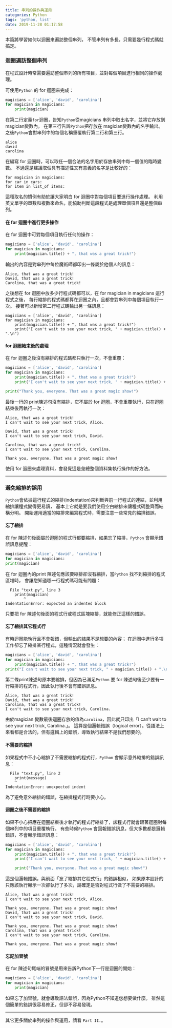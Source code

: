 ```yaml
---
title: 串列的操作與運用
categories: Python
tags: 'python, list'
date: 2019-11-28 01:17:58
---
```


本篇將學習如何以迴圈來遍訪整個串列，
不管串列有多長，只需要幾行程式碼就搞定。

### 迴圈遍訪整個串列
在程式設計時常需要遍訪整個串列的所有項目，並對每個項目進行相同的操作處理。

<!-- more -->

可使用`Python` 的 for 迴圈來完成：
```python
magicians = ['alice', 'david', 'carolina']
for magician in magicians:
    print(magician)
```
在第二行定義`for`迴圈，告知`Python`從magicians 串列中取出名字，並將它存放到magician變數內。
在第三行告訴`Python`把存放在 magician變數內的名字輸出。
之後`Python`會對串列中的每個名稱重覆執行第二行和第三行。
```text
alice
david
carolina
```
在編寫 for 迴圈時，可以取任一個合法的名字用於存放串列中每一個值的臨時變數。
不過還是建議取個具有描述性又有意義的名字是比較好的：
```text
for magician in magicians:
for car in cars:
for item in list_of items:
```
這種取名的慣例有助於讓大家明白 for 迴圈中對每個項目要進行操作處理。
利用英文單字的單數和複數來命名，能協助判斷這段程式是處理單個項目還是整個串列。

#### 在 for 迴圈中進行更多操作
在 for 迴圈中可對每個項目執行任何的操作：
```python
magicians = ['alice', 'david', 'carolina']
for magician in magicians:
    print(magician.title() + ", that was a great trick!")
```
輸出的內容是對串列中每位魔術師都印出一條屬於他個人的訊息：
```text
Alice, that was a great trick!
David, that was a great trick!
Carolina, that was a great trick!
```
之後想在 for 迴圈中放多少行程式碼都可以，在 for magician in magicians 這行程式之後，
每行縮排的程式碼都算在迴圈之內，且都會對串列中每個項目執行一次。
接著可以新增第二行程式碼輸出另一條訊息：
```python
magicians = ['alice', 'david', 'carolina']
for magician in magicians:
    print(magician.title() + ", that was a great trick!")
    print("I can't wait to see your next trick, " + magician.title() + ".\n")
```

#### for 迴圈結束後的處理
在 for 迴圈之後沒有縮排的程式碼都只執行一次，不會重覆：
```python
magicians = ['alice', 'david', 'carolina']
for magician in magicians:
    print(magician.title() + ", that was a great trick!")
    print("I can't wait to see your next trick, " + magician.title() + ".\n")

print("Thank you, everyone. That was a great magic show!")
```
最後一行的 print陳述句沒有縮排，它不屬於 for 迴圈，不會重覆執行，只在迴圈結束後再執行一次：
```text
Alice, that was a great trick!
I can't wait to see your next trick, Alice.

David, that was a great trick!
I can't wait to see your next trick, David.

Carolina, that was a great trick!
I can't wait to see your next trick, Carolina.

Thank you, everyone. That was a great magic show!
```
使用 for 迴圈來處理資料，會發覺這是彙總整個資料集執行操作的好方法。

---

### 避免縮排的誤用
`Python`會依據這行程式的縮排(indentation)來判斷與前一行程式的連結，並利用縮排讓程式變得更易讀，
基本上它就是要我們使用空白縮排來讓程式碼整齊而結構分明。
開始運用適當的縮排來編寫程式時，需要注意一些常見的縮排錯誤。

#### 忘了縮排
在 for 陳述句後面屬於迴圈的程式行都要縮排，如果忘了縮排，`Python` 會顯示錯誤訊息提醒：
```python
magicians = ['alice', 'david', 'carolina']
for magician in magicians:
print(magician)
```
在 for 迴圈內的print 陳述句應該要縮排卻沒有縮排，當`Python` 找不到縮排的程式區堆時，
會讓您知道哪一行程式碼可能有問題：
```text
  File "text.py", line 3
    print(magician)
        ^
IndentationError: expected an indented block
```
只要把 for 陳述句後面的程式行或程式區塊縮排，就能修正這樣的錯誤。

#### 忘了縮排其它程式行
有時迴圈能執行且不會報錯，但輸出的結果不是想要的內容；
在迴圈中進行多項工作卻忘了縮排某行程式，這種情況就會發生：
```python
magicians = ['alice', 'david', 'carolina']
for magician in magicians:
    print(magician.title() + ", that was a great trick!")
print("I can't wait to see your next trick, " + magician.title() + ".\n")
```
第二條print陳述句原本要縮排，但因為已滿足`Python` 要 for 陳述句後至少要有一行縮排的程式行，因此執行後不會有錯誤訊息。
```text
Alice, that was a great trick!
David, that was a great trick!
Carolina, that was a great trick!
I can't wait to see your next trick, Carolina.
```
由於magician 變數最後迴圈存放的值為`carolina`，因此就只印出「I can’t wait to see your next trick, Carolina.」。
這算是個邏輯錯誤（logical error）。從語法上來看都是合法的，但有邏輯上的錯誤，導致執行結果不是我們想要的。

#### 不需要的縮排
如果程式中不小心縮排了不需要縮排的程式行，`Python` 會顯示意外縮排的錯誤訊息：
```text
  File "text.py", line 2
    print(message)
    ^
IndentationError: unexpected indent
```
為了避免意外縮排的錯誤，在縮排程式行時要小心。

#### 迴圈之後不需要的縮排
如果不小心把應在迴圈結束後才執行的程式行縮排了，該程式行就會跟著迴圈對每個串列中的項目重覆執行。
有些時候`Python` 會回報錯誤訊息，但大多數都是邏輯錯誤，不會顯示錯誤訊息：
```python
magicians = ['alice', 'david', 'carolina']
for magician in magicians:
    print(magician.title() + ", that was a great trick!")
    print("I can't wait to see your next trick, " + magician.title() + ".\n")

    print("Thank you, everyone. That was a great magic show!")
```
這是個邏輯錯誤，與前面「忘了縮排其它程式行」的錯誤相似，
如果原本設計的只應該執行顯示一次卻執行了多次，請確定是否對程式行做了不需要的縮排。
```text
Alice, that was a great trick!
I can't wait to see your next trick, Alice.

Thank you, everyone. That was a great magic show!
David, that was a great trick!
I can't wait to see your next trick, David.

Thank you, everyone. That was a great magic show!
Carolina, that was a great trick!
I can't wait to see your next trick, Carolina.

Thank you, everyone. That was a great magic show!
```

#### 忘記加冒號
在 for 陳述句尾端的冒號是用來告訴Python下一行是迴圈的開始：
```python
magicians = ['alice', 'david', 'carolina']
for magician in magicians:
    print(magician)
```
如果忘了加冒號，就會導致語法錯誤，因為Python不知道您想要做什麼。
雖然這個簡單的錯誤很容易修正，但卻不容易發現。

---

其它更多關於串列的操作與運用，請看 `Part II.`。
